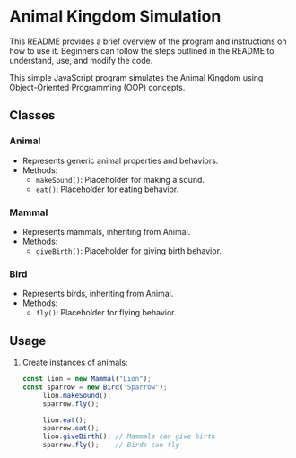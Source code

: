 # Animal Kingdom Simulation

This README provides a brief overview of the program and instructions on how to use it. Beginners can follow the steps outlined in the README to understand, use, and modify the code.


This simple JavaScript program simulates the Animal Kingdom using Object-Oriented Programming (OOP) concepts.

## Classes

### Animal
- Represents generic animal properties and behaviors.
- Methods:
  - `makeSound()`: Placeholder for making a sound.
  - `eat()`: Placeholder for eating behavior.

### Mammal
- Represents mammals, inheriting from Animal.
- Methods:
  - `giveBirth()`: Placeholder for giving birth behavior.

### Bird
- Represents birds, inheriting from Animal.
- Methods:
  - `fly()`: Placeholder for flying behavior.

## Usage

1. Create instances of animals:
   ```javascript
   const lion = new Mammal("Lion");
   const sparrow = new Bird("Sparrow");
        lion.makeSound();
        sparrow.fly();

        lion.eat();
        sparrow.eat();
        lion.giveBirth(); // Mammals can give birth
        sparrow.fly();    // Birds can fly
```